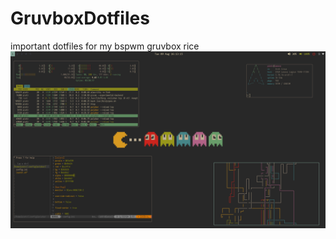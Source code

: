 # GruvboxDotfiles
important dotfiles for my bspwm gruvbox rice
![Alt text](screenshot.png?raw=true "Title")
